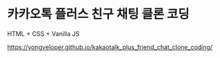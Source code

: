 # 카카오톡 플러스 친구 채팅 클론 코딩
 
 HTML + CSS + Vanilla JS
 
 https://yongveloper.github.io/kakaotalk_plus_friend_chat_clone_coding/
